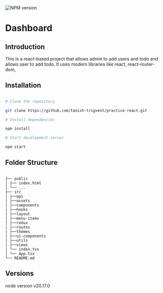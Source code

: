 ![NPM version][npm-image]

# Dashboard

## Introduction

This is a react-based project that allows admin to add users and todo and allows user to add todo. It uses modern libraries like react, react-router-dom,

## Installation

```bash

# Clone the repository

git clone https://github.com/tanish-trigvent/practice-react.git

# Install dependencies

npm install

# Start development server

npm start

```

## Folder Structure

```

├── public
│ ├── index.html
│ └── ...
├── src
│ ├──api
| ├──assets
| ├──components
| ├──hooks
| ├──layout
| ├──menu-items
| ├──redux
| ├──routes
| ├──themes
| ├──ui-components
| ├──utils
| ├──views
| └── index.tsx
│ └── App.tsx
└── README.md

```

## Versions

node version v20.17.0

[npm-image]: https://img.shields.io/badge/npm-v8.19.3-blue.svg
